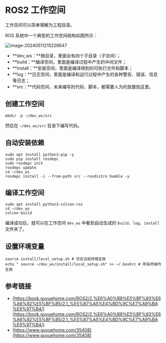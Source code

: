 # ROS2 工作空间

工作空间可以简单理解为工程目录。

ROS 系统中一个典型的工作空间结构如图所示：

![image-20240511215226647](https://wyn-personal-picture.oss-cn-beijing.aliyuncs.com/img/image-20240511215226647.png)

- **dev_ws：**根目录，里面会有四个子目录（子空间）；
- **build：**编译空间，里面是编译过程中产生的中间文件；
- **install：**安装空间，里面是编译得到的可执行文件和脚本；
- **log：**日志空间，里面是编译和运行过程中产生的各种警告、错误、信息等日志；
- **src：**代码空间，未来编写的代码、脚本，都需要人为的放置到这里。

## 创建工作空间

```shell
mkdir -p ~/dev_ws/src
```

然后在 `~/dev_ws/src` 目录下编写代码。

## 自动安装依赖

```shell
sudo apt install python3-pip -y
sudo pip install rosdepc
sudo rosdepc init
rosdepc update
cd ~/dev_ws
rosdepc install -i --from-path src --rosdistro humble -y
```

## 编译工作空间

```shell
sudo apt install python3-colcon-ros
cd ~/dev_ws
colcon build
```

编译成功后，就可以在工作空间 `dev_ws` 中看到自动生成的 `build`、`log`、`install` 文件夹了。

## 设置环境变量

```shell
source install/local_setup.sh # 仅在当前终端生效
echo " source ~/dev_ws/install/local_setup.sh" >> ~/.bashrc # 所有终端均生效
```

## 参考链接

- [https://book.guyuehome.com/ROS2/2.%E6%A0%B8%E5%BF%83%E6%A6%82%E5%BF%B5/2.1_%E5%B7%A5%E4%BD%9C%E7%A9%BA%E9%97%B4/](https://book.guyuehome.com/ROS2/2.%E6%A0%B8%E5%BF%83%E6%A6%82%E5%BF%B5/2.1_%E5%B7%A5%E4%BD%9C%E7%A9%BA%E9%97%B4/)
- [https://www.guyuehome.com/35408](https://www.guyuehome.com/35408)